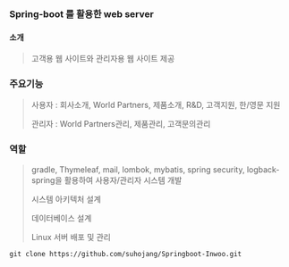 ### Spring-boot 를 활용한 web server

#### 소개
> 고객용 웹 사이트와 관리자용 웹 사이트 제공

### 주요기능
> 사용자 : 회사소개, World Partners, 제품소개, R&D, 고객지원, 한/영문 지원
>
> 관리자 : World Partners관리, 제품관리, 고객문의관리
 
### 역할
> gradle, Thymeleaf, mail, lombok, mybatis, spring security, logback-spring을 활용하여 사용자/관리자 시스템 개발
> 
> 시스템 아키텍처 설계
> 
> 데이터베이스 설계
> 
> Linux 서버 배포 및 관리
```
git clone https://github.com/suhojang/Springboot-Inwoo.git
```
